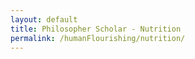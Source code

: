 ```yaml
---
layout: default
title: Philosopher Scholar - Nutrition
permalink: /humanFlourishing/nutrition/
---
```

